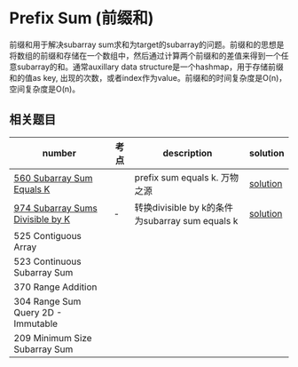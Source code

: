 # Prefix Sum (前缀和)

前缀和用于解决subarray sum求和为target的subarray的问题。前缀和的思想是将数组的前缀和存储在一个数组中，然后通过计算两个前缀和的差值来得到一个任意subarray的和。通常auxillary data structure是一个hashmap，用于存储前缀和的值as key, 出现的次数，或者index作为value。前缀和的时间复杂度是O(n)，空间复杂度是O(n)。


## 相关题目

|number|考点|description|solution
|---|---|---|-|
|[560 Subarray Sum Equals K](https://leetcode.com/problems/subarray-sum-equals-k/)||prefix sum equals k. 万物之源|[solution](../../leetcode/560-subarray-sum-equals-k/index.md)|
|[974 Subarray Sums Divisible by K](https://leetcode.com/problems/subarray-sums-divisible-by-k/description/)|-|转换divisible by k的条件为subarray sum equals k|[solution](../../leetcode/974-subarray-sums-divisible-by-K/index.md)|
|525 Contiguous Array|||
|523 Continuous Subarray Sum|||
|370 Range Addition|||
|304 Range Sum Query 2D - Immutable|||
|209 Minimum Size Subarray Sum|||